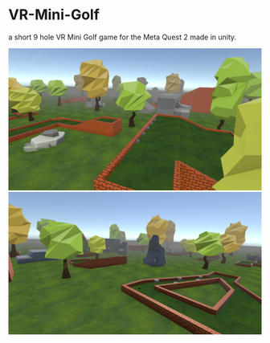 # VR-Mini-Golf

a short 9 hole VR Mini Golf game for the Meta Quest 2 made in unity. 

<img src="Screenshots/Main_1080p_07.04.2023_11-39-07.jpg" width="512"/>
<img src="Screenshots/Main_1080p_07.04.2023_11-39-32.jpg" width="512"/>
